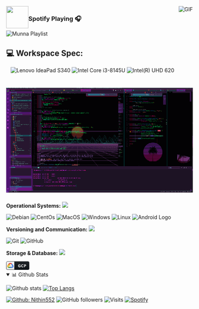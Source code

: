   <div> 
   <img src="https://emojis.slackmojis.com/emojis/images/1531849353/4244/blob-octopus.gif" width="60" height="60" align="left"/> 
  </div>
  
<img align="right" alt="GIF" height="170px" src="https://media.giphy.com/media/J5B1Y8QZnzXXbLQIBu/giphy.gif" />

### Spotify Playing 🎧
![Munna Playlist](https://spotify-pl.nithin552.vercel.app/api/spotify)


## 💻 Workspace Spec:
<p align="center">
	<img src="https://img.shields.io/badge/-Lenovo IdeaPad%20S340-%23999999.svg?&style=for-the-badge&logo=lenovo&logoColor=white" title="Lenovo IdeaPad S340" alt="Lenovo IdeaPad S340"/>
        <img src="https://img.shields.io/badge/intel-Core%20i3%208145U-%230071C5.svg?&style=for-the-badge&logo=intel&logoColor=white" title="Intel Core i3-8145U" alt="Intel Core i3-8145U"/>
	<img src="https://img.shields.io/badge/intel%20UHD%620%204GB-%23ED1C24.svg?&style=for-the-badge&logo=intel&logoColor=white" title="Intel(R) UHD 620" alt="Intel(R) UHD 620"/>
	




<h1 align="center">
    <img src="https://github.com/Nithin552/Nithin552/blob/main/img/synth.gif">
 </h1>


**Operational Systems:**  <img src="https://camo.githubusercontent.com/40dff491d4e8123af55298ef908faedb66c463e5/68747470733a2f2f6d656469612e67697068792e636f6d2f6d656469612f57556c706c634d704f43456d5447427442572f67697068792e676966" width="50">

<img src="https://img.shields.io/badge/-Debian-A81D33?logo=debian&logoColor=white&labelColor=A81D33" alt="Debian" /> <img src="https://img.shields.io/badge/-CentOS-262577?logo=centos&logoColor=white&labelColor=262577" alt="CentOs" /> <img src="https://img.shields.io/badge/-MacOS-999999?logo=apple&logoColor=white&labelColor=999999" alt="MacOS" /> <img src="https://img.shields.io/badge/-Windows-0078D6?logo=windows&logoColor=white&labelColor=0078D6" alt="Windows" /> <img src="https://img.shields.io/badge/-Linux-A81D33?logo=Linux&logoColor=white&labelColor=A81D33" alt="Linux" /> <img src="https://img.shields.io/badge/-Android-1e2229?logo=Android&logoColor=SpringGreen&labelColor=1e2229" alt="Android Logo" />

**Versioning and Communication:**  <img src="https://camo.githubusercontent.com/40dff491d4e8123af55298ef908faedb66c463e5/68747470733a2f2f6d656469612e67697068792e636f6d2f6d656469612f57556c706c634d704f43456d5447427442572f67697068792e676966" width="50">

<img src="https://img.shields.io/badge/-Git-F05032?logo=git&logoColor=white&labelColor=F05032" alt="Git" /> <img src="https://img.shields.io/badge/-GitHub-181717?logo=github&logoColor=white&labelColor=181717" alt="GitHub" />

**Storage & Database:**  <img src="https://camo.githubusercontent.com/40dff491d4e8123af55298ef908faedb66c463e5/68747470733a2f2f6d656469612e67697068792e636f6d2f6d656469612f57556c706c634d704f43456d5447427442572f67697068792e676966" width="50">

<img src="https://raw.githubusercontent.com/8bithemant/8bithemant/master/svg/dev/services/gcp.svg" alt="GCP" height="23"> 


<details open>
<summary>📊 Github Stats</summary>

  ![Github stats](https://github-readme-stats.vercel.app/api?username=Nithin552&theme=gruvbox&show_icons=true&hide_border=false&count_private=true&include_all_commits=true&line_height=24.5)
[![Top Langs](https://github-readme-stats.vercel.app/api/top-langs/?username=Nithin552&theme=gruvbox&layout=compact&hide=html,css&langs_count=10)](https://github.com/Nithin552?tab=repositories)
</details>

[![Github: Nithin552](https://img.shields.io/badge/-Nithin552-000?logo=Github&logoColor=white&link=https://github.com/Nithin552)](https://github.com/Nithin552)
![GitHub followers](https://img.shields.io/github/followers/Nithin552?label=Follow&style=social)
![Visits](https://badges.pufler.dev/visits/Nithin552/Nithin552?logo=GitHub&label=github%20visits&color=336699&logoColor=white&style=flat-square)
[![Spotify](https://img.shields.io/badge/spotify-Nithin552-1DB954?style=flat-square&logo=spotify&logoColor=white)](https://open.spotify.com/user/rro2jhmryligk7smcxoeharu5)





